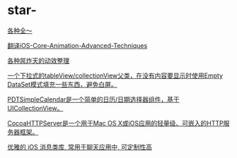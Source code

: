 # star-

<a href="https://github.com/sindresorhus/awesome">各种全～</a>

<a href="https://github.com/AttackOnDobby/iOS-Core-Animation-Advanced-Techniques">翻译iOS-Core-Animation-Advanced-Techniques</a>

<a href="https://github.com/sxyx2008/awesome-ios-animation">各种屌炸天的动效整理</a>

<a href="https://github.com/dzenbot/DZNEmptyDataSet">一个下拉式的tableView/collectionView父类，在没有内容要显示时使用Empty DataSet模式填充一些东西，避免白屏。</a>

<a href="https://github.com/jivesoftware/PDTSimpleCalendar">PDTSimpleCalendar是一个简单的日历/日期选择器组件，基于UICollectionView。</a>

<a href="https://github.com/robbiehanson/CocoaHTTPServer">CocoaHTTPServer是一个用于Mac OS X或iOS应用的轻量级、可嵌入的HTTP服务器框架。</a>


<a href="https://github.com/jessesquires/JSQMessagesViewController">优雅的 iOS 消息类库, 常用于聊天应用中, 可定制性高</a>
